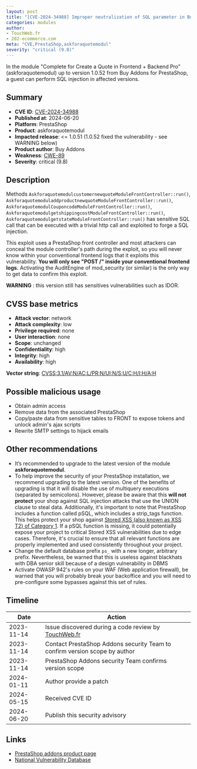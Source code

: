 ```yaml
---
layout: post
title: "[CVE-2024-34988] Improper neutralization of SQL parameter in Buy Addons - Complete for Create a Quote in Frontend + Backend Pro module for PrestaShop"
categories: modules
author:
- TouchWeb.fr
- 202-ecommerce.com
meta: "CVE,PrestaShop,askforaquotemodul"
severity: "critical (9.8)"
---
```


In the module "Complete for Create a Quote in Frontend + Backend Pro" (askforaquotemodul) up to version 1.0.52 from Buy Addons for PrestaShop, a guest can perform SQL injection in affected versions.

## Summary

* **CVE ID**: [CVE-2024-34988](https://cve.mitre.org/cgi-bin/cvename.cgi?name=CVE-2024-34988)
* **Published at**: 2024-06-20
* **Platform**: PrestaShop
* **Product**: askforaquotemodul
* **Impacted release**: <= 1.0.51 (1.0.52 fixed the vulnerability - see WARNING below)
* **Product author**: Buy Addons
* **Weakness**: [CWE-89](https://cwe.mitre.org/data/definitions/89.html)
* **Severity**: critical (9.8)

## Description

Methods `AskforaquotemodulcustomernewquoteModuleFrontController::run()`, `AskforaquotemoduladdproductnewquoteModuleFrontController::run()`, `AskforaquotemodulCouponcodeModuleFrontController::run()`, `AskforaquotemodulgetshippingcostModuleFrontController::run()`, `AskforaquotemodulgetstateModuleFrontController::run()` has sensitive SQL call that can be executed with a trivial http call and exploited to forge a SQL injection.

This exploit uses a PrestaShop front controller and most attackers can conceal the module controller's path during the exploit, so you will never know within your conventional frontend logs that it exploits this vulnerability. **You will only see "POST /" inside your conventional frontend logs.** Activating the AuditEngine of mod_security (or similar) is the only way to get data to confirm this exploit.

**WARNING** : this version still has sensitives vulnerabilities such as IDOR.

## CVSS base metrics

* **Attack vector**: network
* **Attack complexity**: low
* **Privilege required**: none
* **User interaction**: none
* **Scope**: unchanged
* **Confidentiality**: high
* **Integrity**: high
* **Availability**: high

**Vector string**: [CVSS:3.1/AV:N/AC:L/PR:N/UI:N/S:U/C:H/I:H/A:H](https://nvd.nist.gov/vuln-metrics/cvss/v3-calculator?vector=AV:N/AC:L/PR:N/UI:N/S:U/C:H/I:H/A:H)

## Possible malicious usage

* Obtain admin access
* Remove data from the associated PrestaShop
* Copy/paste data from sensitive tables to FRONT to expose tokens and unlock admin's ajax scripts
* Rewrite SMTP settings to hijack emails


## Other recommendations

* It’s recommended to upgrade to the latest version of the module **askforaquotemodul**.
* To help improve the security of your PrestaShop installation, we recommend upgrading to the latest version. One of the benefits of upgrading is that it will disable the use of multiquery executions (separated by semicolons). However, please be aware that this **will not protect** your shop against SQL injection attacks that use the UNION clause to steal data. Additionally, it's important to note that PrestaShop includes a function called pSQL, which includes a strip_tags function. This helps protect your shop against [Stored XSS (also known as XSS T2) of Category 1](https://security.friendsofpresta.org/modules/2023/02/07/stored-xss.html). If a pSQL function is missing, it could potentially expose your project to critical Stored XSS vulnerabilities due to edge cases. Therefore, it's crucial to ensure that all relevant functions are properly implemented and used consistently throughout your project.
* Change the default database prefix `ps_` with a new longer, arbitrary prefix. Nevertheless, be warned that this is useless against blackhats with DBA senior skill because of a design vulnerability in DBMS
* Activate OWASP 942's rules on your WAF (Web application firewall), be warned that you will probably break your backoffice and you will need to pre-configure some bypasses against this set of rules.

## Timeline

| Date | Action |
|--|--|
| 2023-11-14 | Issue discovered during a code review by [TouchWeb.fr](https://www.touchweb.fr) |
| 2023-11-14 | Contact PrestaShop Addons security Team to confirm version scope by author |
| 2023-11-14 | PrestaShop Addons security Team confirms version scope |
| 2024-01-11 | Author provide a patch |
| 2024-05-15 | Received CVE ID |
| 2024-06-20 | Publish this security advisory |

## Links

* [PrestaShop addons product page](https://addons.prestashop.com/en/data-import-export/20579-import-update-bulk-product-from-any-csv-excel-file-pro.html)
* [National Vulnerability Database](https://nvd.nist.gov/vuln/detail/CVE-2024-34988)
